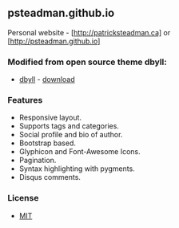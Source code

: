 ## psteadman.github.io

Personal website - [http://patricksteadman.ca] or [http://psteadman.github.io] 

### Modified from open source theme dbyll:
* [dbyll](https://github.com/dbtek/dbyll) - [download](https://github.com/dbtek/dbyll/archive/master.zip)

### Features
- Responsive layout.
- Supports tags and categories.
- Social profile and bio of author.
- Bootstrap based.
- Glyphicon and Font-Awesome Icons.
- Pagination.
- Syntax highlighting with pygments.
- Disqus comments.

### License
- [MIT](http://opensource.org/licenses/MIT)
